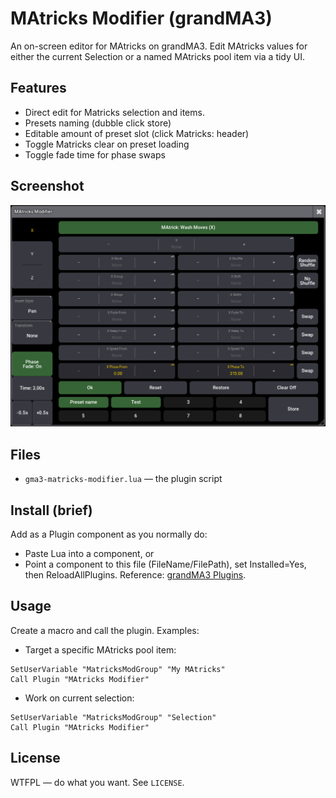# MAtricks Modifier (grandMA3)

An on-screen editor for MAtricks on grandMA3. Edit MAtricks values for either the current Selection or a named MAtricks pool item via a tidy UI.

## Features
- Direct edit for Matricks selection and items.
- Presets naming (dubble click store)
- Editable amount of preset slot (click Matricks: header)
- Toggle Matricks clear on preset loading
- Toggle fade time for phase swaps


## Screenshot

![MAtricks Modifier UI](assets/screenshot.png)

## Files
- `gma3-matricks-modifier.lua` — the plugin script

## Install (brief)
Add as a Plugin component as you normally do:
- Paste Lua into a component, or
- Point a component to this file (FileName/FilePath), set Installed=Yes, then ReloadAllPlugins.
Reference: [grandMA3 Plugins](https://help.malighting.com/grandMA3/2.3/HTML/plugins.html).

## Usage
Create a macro and call the plugin. Examples:

- Target a specific MAtricks pool item:
```
SetUserVariable "MatricksModGroup" "My MAtricks"
Call Plugin "MAtricks Modifier"
```

- Work on current selection:
```
SetUserVariable "MatricksModGroup" "Selection"
Call Plugin "MAtricks Modifier"
```

## License
WTFPL — do what you want. See `LICENSE`.
